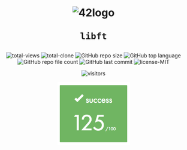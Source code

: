 <h1 align="center">
  <img  width="120" alt="42logo"  src="https://user-images.githubusercontent.com/19689770/129336866-169b0dc7-ea41-47d4-b50a-d466508031af.png">
  
	libft
</h1>
<!-- these values are automatically generated with github actions and github api -->

<!-- buy me a coffee if you want to know how -->
 <p align="center">
<img alt="total-views" src="https://img.shields.io/badge/views-26-blue">
<img alt="total-clone" src="https://img.shields.io/badge/clone-15-blue">
<img alt="GitHub repo size" src="https://img.shields.io/github/repo-size/nach131/libft">
<img alt="GitHub top language" src="https://img.shields.io/github/languages/top/nach131/libft">
<img alt="GitHub repo file count" src="https://img.shields.io/github/directory-file-count/nach131/libft/src">
<img alt="GitHub last commit" src="https://img.shields.io/github/last-commit/nach131/libft">
<img alt="license-MIT" src="https://img.shields.io/badge/license-MIT-blue">
</p>

<span align="center">

![visitors](https://visitor-badge.glitch.me/badge?page_id=nach131.libft_original&left_color=green&right_color=blue)

![125](https://github.com/nach131/42Barcelona/blob/main/images/125.png)

</span>